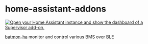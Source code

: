 # home-assistant-addons

  [![Open your Home Assistant instance and show the dashboard of a Supervisor add-on.](https://my.home-assistant.io/badges/supervisor_addon.svg)](https://my.home-assistant.io/redirect/supervisor_addon/?addon=2af0a32d_batmon&repository_url=https%3A%2F%2Fgithub.com%2FhoyerNuernberg%2Fhome-assistant-addons)

[batmon-ha](https://github.com/hoyerNuernberg/batmon-ha-daly2/) monitor and control various BMS over BLE

